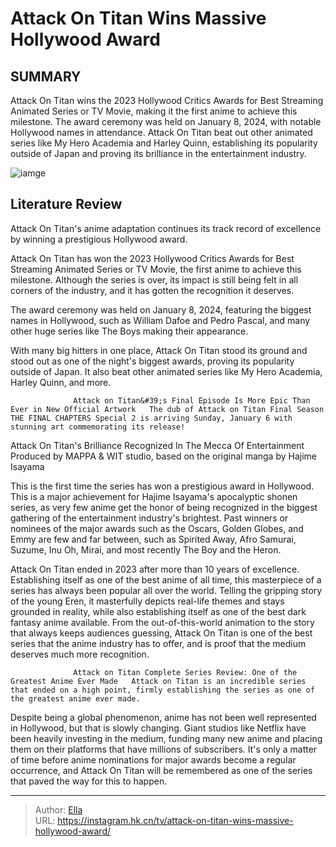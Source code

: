 # Attack On Titan Wins Massive Hollywood Award


## SUMMARY 



  Attack On Titan wins the 2023 Hollywood Critics Awards for Best Streaming Animated Series or TV Movie, making it the first anime to achieve this milestone.   The award ceremony was held on January 8, 2024, with notable Hollywood names in attendance.   Attack On Titan beat out other animated series like My Hero Academia and Harley Quinn, establishing its popularity outside of Japan and proving its brilliance in the entertainment industry.  

![iamge](https://static1.srcdn.com/wordpress/wp-content/uploads/2024/01/characters-of-attack-on-titan-season-4.jpg)

## Literature Review
Attack On Titan&#39;s anime adaptation continues its track record of excellence by winning a prestigious Hollywood award.




Attack On Titan has won the 2023 Hollywood Critics Awards for Best Streaming Animated Series or TV Movie, the first anime to achieve this milestone. Although the series is over, its impact is still being felt in all corners of the industry, and it has gotten the recognition it deserves.




The award ceremony was held on January 8, 2024, featuring the biggest names in Hollywood, such as William Dafoe and Pedro Pascal, and many other huge series like The Boys making their appearance.


 

With many big hitters in one place, Attack On Titan stood its ground and stood out as one of the night&#39;s biggest awards, proving its popularity outside of Japan. It also beat other animated series like My Hero Academia, Harley Quinn, and more.

                  Attack on Titan&#39;s Final Episode Is More Epic Than Ever in New Official Artwork   The dub of Attack on Titan Final Season THE FINAL CHAPTERS Special 2 is arriving Sunday, January 6 with stunning art commemorating its release!    


 Attack On Titan&#39;s Brilliance Recognized In The Mecca Of Entertainment 
Produced by MAPPA &amp; WIT studio, based on the original manga by Hajime Isayama
          




This is the first time the series has won a prestigious award in Hollywood. This is a major achievement for Hajime Isayama&#39;s apocalyptic shonen series, as very few anime get the honor of being recognized in the biggest gathering of the entertainment industry&#39;s brightest. Past winners or nominees of the major awards such as the Oscars, Golden Globes, and Emmy are few and far between, such as Spirited Away, Afro Samurai, Suzume, Inu Oh, Mirai, and most recently The Boy and the Heron.

Attack On Titan ended in 2023 after more than 10 years of excellence. Establishing itself as one of the best anime of all time, this masterpiece of a series has always been popular all over the world. Telling the gripping story of the young Eren, it masterfully depicts real-life themes and stays grounded in reality, while also establishing itself as one of the best dark fantasy anime available. From the out-of-this-world animation to the story that always keeps audiences guessing, Attack On Titan is one of the best series that the anime industry has to offer, and is proof that the medium deserves much more recognition.




                  Attack on Titan Complete Series Review: One of the Greatest Anime Ever Made   Attack on Titan is an incredible series that ended on a high point, firmly establishing the series as one of the greatest anime ever made.    

Despite being a global phenomenon, anime has not been well represented in Hollywood, but that is slowly changing. Giant studios like Netflix have been heavily investing in the medium, funding many new anime and placing them on their platforms that have millions of subscribers. It&#39;s only a matter of time before anime nominations for major awards become a regular occurrence, and Attack On Titan will be remembered as one of the series that paved the way for this to happen.



---

> Author: [Ella](https://instagram.hk.cn/)  
> URL: https://instagram.hk.cn/tv/attack-on-titan-wins-massive-hollywood-award/  


